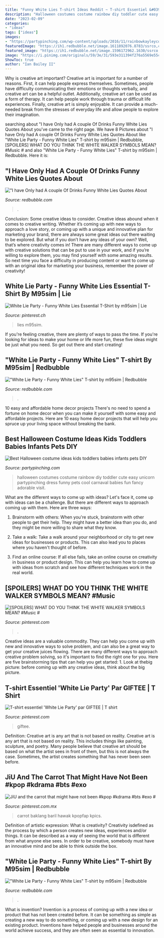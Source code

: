 ```yaml
---
title: "Funny White Lies T-shirt Ideas Reddit ~ T-shirt Essentiel &#039;white Lie Party&#039; Par Giftee"
description: "Halloween costumes costume rainbow diy toddler cute easy unicorn partypinching dress funny pets cool carnaval babies fun fancy adorable visit"
date: "2023-02-09"
categories:
- "ideas"
tags: ["ideas"]
images:
- "https://partypinching.com/wp-content/uploads/2016/11/rainbowkayleycox-2.jpg"
featuredImage: "https://ih1.redbubble.net/image.1611892076.8783/ssrco,classic_tee,womens,fafafa:ca443f4786,front_alt,tall_three_quarter,750x1000.jpg"
featured_image: "https://ih1.redbubble.net/image.1596172962.1630/ssrco,classic_tee,mens,fafafa:ca443f4786,front_alt,square_product,600x600.jpg"
image: "https://i.pinimg.com/originals/59/3e/31/593e311394f276a5569e55c74d1decc3.jpg"
ShowToc: true
author: "Ian Bailey II"
---
```



Why is creative art important?
Creative art is important for a number of reasons. First, it can help people express themselves. Sometimes, people have difficulty communicating their emotions or thoughts verbally, and creative art can be a helpful outlet. Additionally, creative art can be used as a form of therapy. It can help people work through trauma or difficult life experiences. Finally, creative art is simply enjoyable. It can provide a much-needed break from the stresses of everyday life and allow people to explore their imagination.

	

		
searching about &quot;I have Only had A couple Of Drinks Funny White Lies Quotes About you've came to the right page. We have 8 Pictures about &quot;I have Only had A couple Of Drinks Funny White Lies Quotes About like &quot;White Lie Party - Funny White Lies&quot; T-shirt by m95sim | Redbubble, [SPOILERS] WHAT DO YOU THINK THE WHITE WALKER SYMBOLS MEAN? #Music # and also &quot;White Lie Party - Funny White Lies&quot; T-shirt by m95sim | Redbubble. Here it is:
		
    
## &quot;I Have Only Had A Couple Of Drinks Funny White Lies Quotes About

<img loading=lazy src="https://ih1.redbubble.net/image.1611892076.8783/ssrco,classic_tee,womens,fafafa:ca443f4786,front_alt,tall_three_quarter,750x1000.jpg" onerror="this.onerror=null;this.src='https://tse3.mm.bing.net/th?id=OIP.wZwTa6vsw5CqxC5u3aS4NgHaJ4&amp;pid=15.1';" alt="&quot;I have Only had A couple Of Drinks Funny White Lies Quotes About">

_Source: redbubble.com_

>. 

	

Conclusion: Some creative ideas to consider.
Creative ideas abound when it comes to creative writing. Whether it’s coming up with new ways to approach a love story, or coming up with a unique and innovative plan for marketing your brand, there are always some great ideas out there waiting to be explored. But what if you don’t have any ideas of your own? Well, that’s where creativity comes in! There are many different ways to come up with creative solutions that can be put to use in your work, and if you’re willing to explore them, you may find yourself with some amazing results. So next time you face a difficulty in producing content or want to come up with an original idea for marketing your business, remember the power of creativity!

    
## White Lie Party - Funny White Lies Essential T-Shirt By M95sim | Lie

<img loading=lazy src="https://i.pinimg.com/236x/59/08/75/590875c65692835b59bee7de34d05f4c.jpg?nii=t" onerror="this.onerror=null;this.src='https://tse3.mm.bing.net/th?id=OIP.f1_DT3iAimNJIT-FXrefiQAAAA&amp;pid=15.1';" alt="White Lie Party - Funny White Lies Essential T-Shirt by m95sim | Lie">

_Source: pinterest.ch_

>lies m95sim. 

	

If you're feeling creative, there are plenty of ways to pass the time. If you're looking for ideas to make your home or life more fun, these five ideas might be just what you need. So get out there and start creating!

    
## &quot;White Lie Party - Funny White Lies&quot; T-shirt By M95sim | Redbubble

<img loading=lazy src="https://ih1.redbubble.net/image.1595220745.1169/ssrco,slim_fit_t_shirt,mens,fafafa:ca443f4786,front,square_product,600x600.jpg" onerror="this.onerror=null;this.src='https://tse2.mm.bing.net/th?id=OIP.azdtWbdbZl6J_MU9v2Lw2wHaHa&amp;pid=15.1';" alt="&quot;White Lie Party - Funny White Lies&quot; T-shirt by m95sim | Redbubble">

_Source: redbubble.com_

>. 

	

10 easy and affordable home decor projects
There's no need to spend a fortune on home decor when you can make it yourself with some easy and affordable projects. Here are 10 easy home decor projects that will help you spruce up your living space without breaking the bank.

    
## Best Halloween Costume Ideas Kids Toddlers Babies Infants Pets DIY

<img loading=lazy src="https://partypinching.com/wp-content/uploads/2016/11/rainbowkayleycox-2.jpg" onerror="this.onerror=null;this.src='https://tse3.mm.bing.net/th?id=OIP.vLZTiQvkT90UJPzds3kZnQHaJv&amp;pid=15.1';" alt="Best Halloween costume ideas kids toddlers babies infants pets DIY">

_Source: partypinching.com_

>halloween costumes costume rainbow diy toddler cute easy unicorn partypinching dress funny pets cool carnaval babies fun fancy adorable visit. 

	

What are the different ways to come up with ideas?
Let's face it, come up with ideas can be a challenge. But there are different ways to approach coming up with them. Here are three ways: 
1. Brainstorm with others: When you're stuck, brainstorm with other people to get their help. They might have a better idea than you do, and they might be more willing to share what they know.

2. Take a walk: Take a walk around your neighborhood or city to get new ideas for businesses or products. This can also lead you to places where you haven't thought of before.

3. Find an online course: If all else fails, take an online course on creativity in business or product design. This can help you learn how to come up with ideas from scratch and see how different techniques work in the real world.

    
## [SPOILERS] WHAT DO YOU THINK THE WHITE WALKER SYMBOLS MEAN? #Music #

<img loading=lazy src="https://i.pinimg.com/originals/2b/a0/b4/2ba0b46fc79d6f82e690f39c95cd12cd.jpg" onerror="this.onerror=null;this.src='https://tse2.mm.bing.net/th?id=OIP.mvchoqJh4CLhQ0X4Aqq9GAHaHa&amp;pid=15.1';" alt="[SPOILERS] WHAT DO YOU THINK THE WHITE WALKER SYMBOLS MEAN? #Music #">

_Source: pinterest.com_

>. 

	

Creative ideas are a valuable commodity. They can help you come up with new and innovative ways to solve problem, and can also be a great way to get your creative juices flowing. There are many different ways to approach creative problem solving, so it's important to find the right one for you. Here are five brainstorming tips that can help you get started: 1. Look at thebig picture: before coming up with any creative ideas, think about the big picture.

    
## T-shirt Essentiel &#039;White Lie Party&#039; Par GIFTEE | T Shirt

<img loading=lazy src="https://i.pinimg.com/originals/75/b5/44/75b54443835cecee8ac43213ee442bde.png" onerror="this.onerror=null;this.src='https://tse2.mm.bing.net/th?id=OIP.wYYNR7JbxONTN00-eyapDgHaJ4&amp;pid=15.1';" alt="T-shirt essentiel &#039;White Lie Party&#039; par GIFTEE | T shirt">

_Source: pinterest.com_

>giftee. 

	

Definition: Creative art is any art that is not based on reality.
Creative art is any art that is not based on reality. This includes things like painting, sculpture, and poetry. Many people believe that creative art should be based on what the artist sees in front of them, but this is not always the case. Sometimes, the artist creates something that has never been seen before.

    
## JiU And The Carrot That Might Have Not Been #kpop #kdrama #bts #exo #

<img loading=lazy src="https://i.pinimg.com/originals/59/3e/31/593e311394f276a5569e55c74d1decc3.jpg" onerror="this.onerror=null;this.src='https://tse2.mm.bing.net/th?id=OIP.p-v450ucyiNNiSs-wriGXwHaLF&amp;pid=15.1';" alt="JiU and the carrot that might have not been #kpop #kdrama #bts #exo #">

_Source: pinterest.com.mx_

>carrot baklang baril hawak kpopfap kpics. 

	

Definition of artistic expression: What is creativity?
Creativity isdefined as the process by which a person creates new ideas, experiences and/or things. It can be described as a way of seeing the world that is different from what anyone else sees. In order to be creative, somebody must have an innovative mind and be able to think outside the box.

    
## &quot;White Lie Party - Funny White Lies&quot; T-shirt By M95sim | Redbubble

<img loading=lazy src="https://ih1.redbubble.net/image.1596172962.1630/ssrco,classic_tee,mens,fafafa:ca443f4786,front_alt,square_product,600x600.jpg" onerror="this.onerror=null;this.src='https://tse4.mm.bing.net/th?id=OIP.Zxw_Ce912vkFZru0pAqgAgHaHZ&amp;pid=15.1';" alt="&quot;White Lie Party - Funny White Lies&quot; T-shirt by m95sim | Redbubble">

_Source: redbubble.com_

>. 

	

What is invention?
Invention is a process of coming up with a new idea or product that has not been created before. It can be something as simple as creating a new way to do something, or coming up with a new design for an existing product. Inventions have helped people and businesses around the world achieve success, and they are often seen as essential to innovation.


